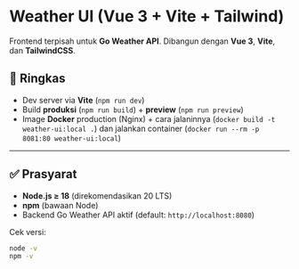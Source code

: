 # Weather UI (Vue 3 + Vite + Tailwind)

Frontend terpisah untuk **Go Weather API**. Dibangun dengan **Vue 3**, **Vite**, dan **TailwindCSS**.

## 🚀 Ringkas

- Dev server via **Vite** (`npm run dev`)
- Build **produksi** (`npm run build`) + **preview** (`npm run preview`)
- Image **Docker** production (Nginx) + cara jalaninnya
  (`docker build -t weather-ui:local .`) dan jalankan container (`docker run --rm -p 8081:80 weather-ui:local`)

---

## ✅ Prasyarat

- **Node.js ≥ 18** (direkomendasikan 20 LTS)
- **npm** (bawaan Node)
- Backend Go Weather API aktif (default: `http://localhost:8080`)

Cek versi:

```bash
node -v
npm -v
```
